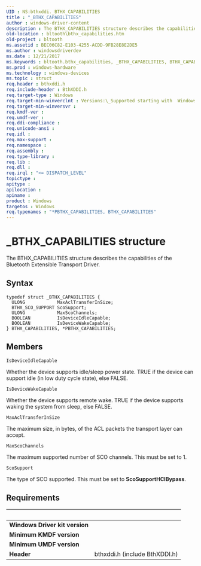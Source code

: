 ```yaml
---
UID : NS:bthxddi._BTHX_CAPABILITIES
title : "_BTHX_CAPABILITIES"
author : windows-driver-content
description : The BTHX_CAPABILITIES structure describes the capabilities of the Bluetooth Extensible Transport Driver.
old-location : bltooth\bthx_capabilities.htm
old-project : bltooth
ms.assetid : BEC06C82-E103-4255-ACDD-9FB28E8E2DE5
ms.author : windowsdriverdev
ms.date : 12/21/2017
ms.keywords : bltooth.bthx_capabilities, _BTHX_CAPABILITIES, BTHX_CAPABILITIES structure [Bluetooth Devices], bthxddi/BTHX_CAPABILITIES, PBTHX_CAPABILITIES, bthxddi/PBTHX_CAPABILITIES, *PBTHX_CAPABILITIES, PBTHX_CAPABILITIES structure pointer [Bluetooth Devices], BTHX_CAPABILITIES
ms.prod : windows-hardware
ms.technology : windows-devices
ms.topic : struct
req.header : bthxddi.h
req.include-header : BthXDDI.h
req.target-type : Windows
req.target-min-winverclnt : Versions:\_Supported starting with  Windows 8.
req.target-min-winversvr : 
req.kmdf-ver : 
req.umdf-ver : 
req.ddi-compliance : 
req.unicode-ansi : 
req.idl : 
req.max-support : 
req.namespace : 
req.assembly : 
req.type-library : 
req.lib : 
req.dll : 
req.irql : "<= DISPATCH_LEVEL"
topictype : 
apitype : 
apilocation : 
apiname : 
product : Windows
targetos : Windows
req.typenames : "*PBTHX_CAPABILITIES, BTHX_CAPABILITIES"
---
```


# _BTHX_CAPABILITIES structure
The BTHX_CAPABILITIES structure describes the capabilities of the Bluetooth Extensible Transport Driver.

## Syntax
````
typedef struct _BTHX_CAPABILITIES {
  ULONG            MaxAclTransferInSize;
  BTHX_SCO_SUPPORT ScoSupport;
  ULONG            MaxScoChannels;
  BOOLEAN          IsDeviceIdleCapable;
  BOOLEAN          IsDeviceWakeCapable;
} BTHX_CAPABILITIES, *PBTHX_CAPABILITIES;
````

## Members


`IsDeviceIdleCapable`

Whether the device supports idle/sleep power state. TRUE if the device can support idle (in low duty cycle state), else FALSE.

`IsDeviceWakeCapable`

Whether the device supports remote wake. TRUE if the device supports waking the system from sleep, else FALSE.

`MaxAclTransferInSize`

The maximum size, in bytes, of the ACL packets the transport layer can accept.

`MaxScoChannels`

The maximum supported number of SCO channels. This must be set to 1.

`ScoSupport`

The type of SCO supported. This must be set to <b>ScoSupportHCIBypass</b>.


## Requirements
| &nbsp; | &nbsp; |
| ---- |:---- |
| **Windows Driver kit version** |  |
| **Minimum KMDF version** |  |
| **Minimum UMDF version** |  |
| **Header** | bthxddi.h (include BthXDDI.h) |